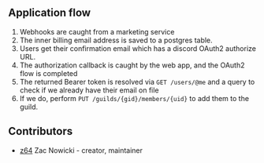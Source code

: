 ## Application flow

1. Webhooks are caught from a marketing service
2. The inner billing email address is saved to a postgres table.
3. Users get their confirmation email which has a discord OAuth2 authorize URL.
4. The authorization callback is caught by the web app, and the OAuth2 flow is completed
5. The returned Bearer token is resolved via `GET /users/@me` and a query to check if we already have their email on file
6. If we do, perform `PUT /guilds/{gid}/members/{uid}` to add them to the guild.

## Contributors

- [z64](https://github.com/z64) Zac Nowicki - creator, maintainer
